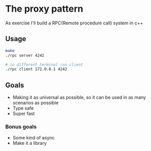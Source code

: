 # The proxy pattern

As exercise I'll build a RPC(Remote procedure call) system in c++

## Usage
```bash
make
./rpc server 4242

# in different terminal run client
./rpc client 172.0.0.1 4242
```

## Goals
- Making it as universal as possible, so it can be used in as many scenarios as possible
- Type safe
- Super fast

### Bonus goals
- Some kind of async
- Make it a library
